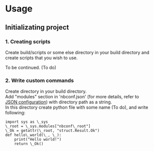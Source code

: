 # Usage

## Initializating project

### 1. Creating scripts
  
Create build/scripts or some else directory in your build directory and  
create scripts that you wish to use.  
  
To be continued. (To do)  
  
### 2. Write custom commands

Create directory in your build directory.  
Add "modules" section in 'nbconf.json' (for more details, refer to  
[JSON configuration](json_conf.md)) with directory path as a string.  
In this directory create python file with some name (To do), and write following:

    import sys as \_sys
    \_root = \_sys.modules["nbconf\_root"]
    \_Ok = getattr(\_root, "struct.Result.Ok")
    def hello\_world(\_, \_):
        print("Hello world!")
        return \_Ok()


